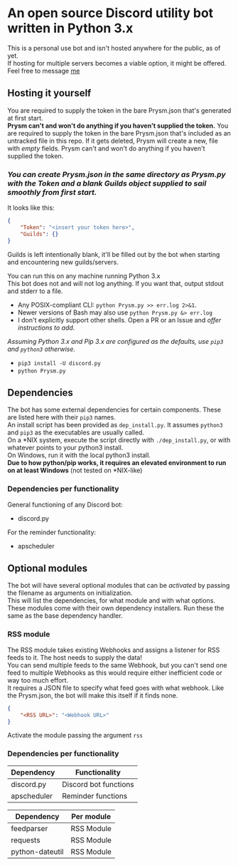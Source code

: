 # An open source Discord utility bot written in Python 3.x #
This is a personal use bot and isn't hosted anywhere for the public, as of yet.  
If hosting for multiple servers becomes a viable option, it might be offered. Feel free to message [me]()

## Hosting it yourself ##
You are required to supply the token in the bare Prysm.json that's generated at first start.  
**Prysm can't and won't do anything if you haven't supplied the token.**
You are required to supply the token in the bare Prysm.json that's included as an untracked file in this repo.
If it gets deleted, Prysm will create a new, file with _empty_ fields.
Prysm can't and won't do anything if you haven't supplied the token.
### _You can create Prysm.json in the same directory as Prysm.py with the Token and a blank Guilds object supplied to sail smoothly from first start._ ###
It looks like this:
```json
{
    "Token": "<insert your token here>",
    "Guilds": {}
}
```
Guilds is left intentionally blank, it'll be filled out by the bot when starting and encountering new guilds/servers.

You can run this on any machine running Python 3.x  
This bot does not and will not log anything. If you want that, output stdout and stderr to a file.
- Any POSIX-compliant CLI: `python Prysm.py >> err.log 2>&1`.
- Newer versions of Bash may also use `python Prysm.py &> err.log`
- I don't explicitly support other shells. Open a PR or an Issue and _offer instructions to add_.

_Assuming Python 3.x and Pip 3.x are configured as the defaults, use `pip3` and `python3` otherwise._
- `pip3 install -U discord.py`
- `python Prysm.py`

## Dependencies ##
The bot has some external dependencies for certain components. These are listed here with their `pip3` names.  
An install script has been provided as `dep_install.py`. It assumes `python3` and `pip3` as the executables are usually called.  
On a \*NIX system, execute the script directly with `./dep_install.py`, or with whatever points to your python3 install.  
On Windows, run it with the local python3 install.  
**Due to how python/pip works, it requires an elevated environment to run on at least Windows** (not tested on \*NIX-like)
### Dependencies per functionality ###
General functioning of any Discord bot:
- discord.py

For the reminder functionality:
- apscheduler

## Optional modules ##
The bot will have several optional modules that can be _activated_ by passing the filename as arguments on initialization.  
This will list the dependencies, for what module and with what options.
These modules come with their own dependency installers. Run these the same as the base dependency handler.

### RSS module ###
The RSS module takes existing Webhooks and assigns a listener for RSS feeds to it. The host needs to supply the data!  
You can send multiple feeds to the same Webhook, but you can't send one feed to multiple Webhooks as this would require either inefficient code or way too much effort.  
It requires a JSON file to specify what feed goes with what webhook. Like the Prysm.json, the bot will make this itself if it finds none.
```json
{
    "<RSS URL>": "<Webhook URL>"
}
```
Activate the module passing the argument `rss`

### Dependencies per functionality
| Dependency  |     Functionality     |
|-------------|-----------------------|
| discord.py  | Discord bot functions |
| apscheduler | Reminder functions    |

| Dependency  | Per module            |
|-------------|-----------------------|
| feedparser  | RSS Module            |
| requests    | RSS Module            |
|python-dateutil| RSS Module          |